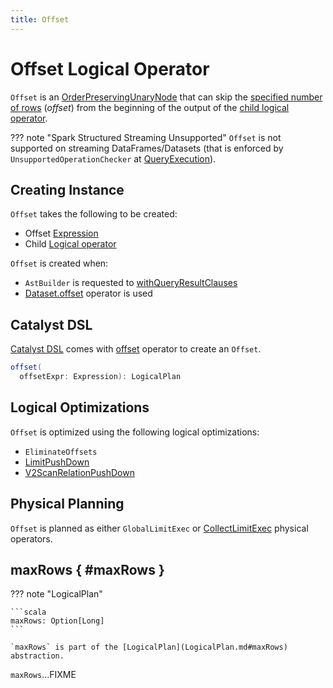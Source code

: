 ```yaml
---
title: Offset
---
```


# Offset Logical Operator

`Offset` is an [OrderPreservingUnaryNode](OrderPreservingUnaryNode.md) that can skip the [specified number of rows](#offsetExpr) (_offset_) from the beginning of the output of the [child logical operator](#child).

??? note "Spark Structured Streaming Unsupported"
    `Offset` is not supported on streaming DataFrames/Datasets (that is enforced by `UnsupportedOperationChecker` at [QueryExecution](../QueryExecution.md#assertSupported)).

## Creating Instance

`Offset` takes the following to be created:

* <span id="offsetExpr"> Offset [Expression](../expressions/Expression.md)
* <span id="child"> Child [Logical operator](LogicalPlan.md)

`Offset` is created when:

* `AstBuilder` is requested to [withQueryResultClauses](../sql/AstBuilder.md#withQueryResultClauses)
* [Dataset.offset](../Dataset.md#offset) operator is used

## Catalyst DSL

[Catalyst DSL](../catalyst-dsl/index.md) comes with [offset](../catalyst-dsl/DslLogicalPlan.md#offset) operator to create an `Offset`.

```scala
offset(
  offsetExpr: Expression): LogicalPlan
```

## Logical Optimizations

`Offset` is optimized using the following logical optimizations:

* `EliminateOffsets`
* [LimitPushDown](../logical-optimizations/LimitPushDown.md)
* [V2ScanRelationPushDown](../logical-optimizations/V2ScanRelationPushDown.md)

## Physical Planning

`Offset` is planned as either `GlobalLimitExec` or [CollectLimitExec](../physical-operators/CollectLimitExec.md) physical operators.

## maxRows { #maxRows }

??? note "LogicalPlan"

    ```scala
    maxRows: Option[Long]
    ```

    `maxRows` is part of the [LogicalPlan](LogicalPlan.md#maxRows) abstraction.

`maxRows`...FIXME
